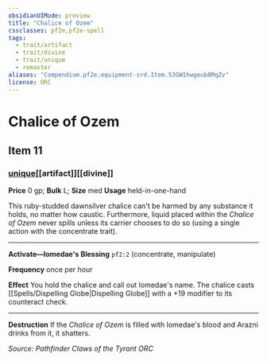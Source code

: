 ```yaml
---
obsidianUIMode: preview
title: "Chalice of Ozem"
cssclasses: pf2e,pf2e-spell
tags:
  - trait/artifact
  - trait/divine
  - trait/unique
  - remaster
aliases: "Compendium.pf2e.equipment-srd.Item.53GW1hwgeub8MqZv"
license: ORC
---
```

# Chalice of Ozem
## Item 11
### [unique](unique "Unique Rarity Trait")[[artifact]][[divine]]


**Price** 0 gp; 
**Bulk** L; **Size** med
**Usage** held-in-one-hand

This ruby-studded dawnsilver chalice can't be harmed by any substance it holds, no matter how caustic. Furthermore, liquid placed within the _Chalice of Ozem_ never spills unless its carrier chooses to do so (using a single action with the concentrate trait).

* * *

**Activate—Iomedae's Blessing** `pf2:2` (concentrate, manipulate)

**Frequency** once per hour

**Effect** You hold the chalice and call out Iomedae's name. The chalice casts [[Spells/Dispelling Globe|Dispelling Globe]] with a +19 modifier to its counteract check.

* * *

**Destruction** If the _Chalice of Ozem_ is filled with Iomedae's blood and Arazni drinks from it, it shatters.

*Source: Pathfinder Claws of the Tyrant*
*ORC*